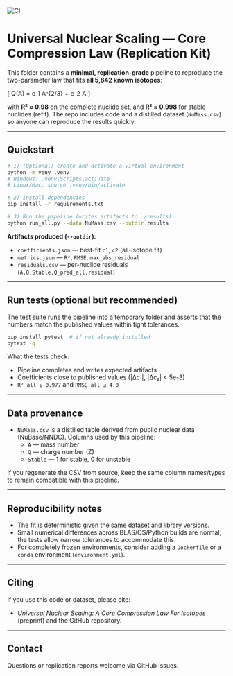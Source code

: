 <!-- Badges -->
![CI](https://github.com/tracyphasespace/Quantum-Field-Dynamics/actions/workflows/ci.yml/badge.svg)



# Universal Nuclear Scaling — Core Compression Law (Replication Kit)

This folder contains a **minimal, replication-grade** pipeline to reproduce the
two-parameter law that fits **all 5,842 known isotopes**:

\[ Q(A) = c_1 A^{2/3} + c_2 A \]

with **R² ≈ 0.98** on the complete nuclide set, and **R² ≈ 0.998** for stable
nuclides (refit). The repo includes code and a distilled dataset (`NuMass.csv`)
so anyone can reproduce the results quickly.

---

## Quickstart

```bash
# 1) (Optional) create and activate a virtual environment
python -m venv .venv
# Windows: .venv\Scripts\activate
# Linux/Mac: source .venv/bin/activate

# 2) Install dependencies
pip install -r requirements.txt

# 3) Run the pipeline (writes artifacts to ./results)
python run_all.py --data NuMass.csv --outdir results
```

**Artifacts produced (`--outdir`):**
- `coefficients.json` — best-fit `c1`, `c2` (all-isotope fit)
- `metrics.json` — `R²`, `RMSE`, `max_abs_residual`
- `residuals.csv` — per-nuclide residuals (`A,Q,Stable,Q_pred_all,residual`)

---

## Run tests (optional but recommended)

The test suite runs the pipeline into a temporary folder and asserts that the numbers
match the published values within tight tolerances.

```bash
pip install pytest  # if not already installed
pytest -q
```

What the tests check:
- Pipeline completes and writes expected artifacts
- Coefficients close to published values (|Δc₁|, |Δc₂| < 5e-3)
- `R²_all ≥ 0.977` and `RMSE_all ≤ 4.0`

---

## Data provenance

- `NuMass.csv` is a distilled table derived from public nuclear data (NuBase/NNDC).
  Columns used by this pipeline:
  - `A` — mass number
  - `Q` — charge number (Z)
  - `Stable` — 1 for stable, 0 for unstable

If you regenerate the CSV from source, keep the same column names/types to remain
compatible with this pipeline.

---

## Reproducibility notes

- The fit is deterministic given the same dataset and library versions.
- Small numerical differences across BLAS/OS/Python builds are normal; the tests
  allow narrow tolerances to accommodate this.
- For completely frozen environments, consider adding a `Dockerfile` or
  a `conda` environment (`environment.yml`).

---

## Citing
If you use this code or dataset, please cite:
- *Universal Nuclear Scaling: A Core Compression Law For Isotopes* (preprint)
  and the GitHub repository.

---

## Contact
Questions or replication reports welcome via GitHub issues.
